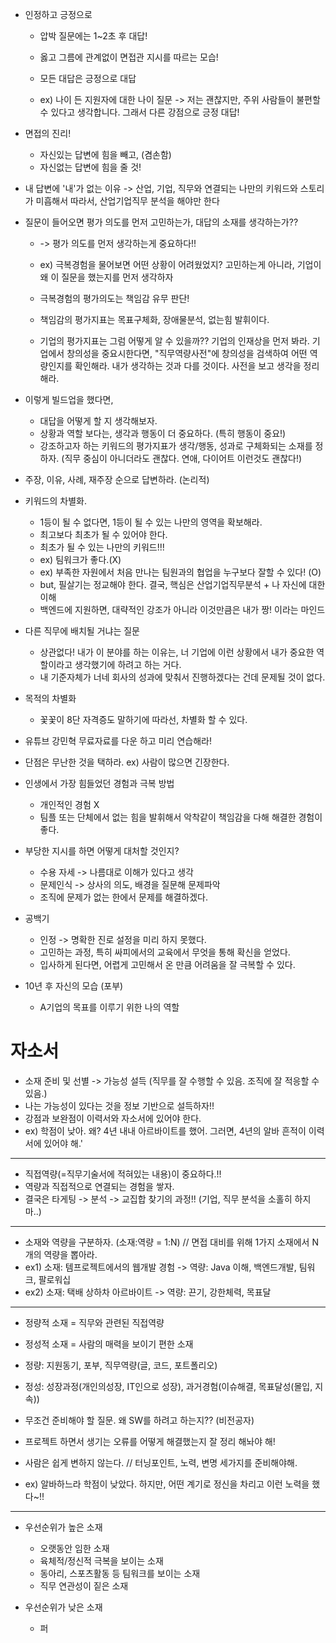 * 인정하고 긍정으로
  * 압박 질문에는 1~2초 후 대답!
  * 옳고 그름에 관계없이 면접관 지시를 따르는 모습!
  * 모든 대답은 긍정으로 대답

  * ex)
    나이 든 지원자에 대한 나이 질문
    -> 저는 괜찮지만, 주위 사람들이 불편할 수 있다고 생각합니다.
    그래서 다른 강점으로 긍정 대답!


* 면접의 진리!
  * 자신있는 답변에 힘을 빼고, (겸손함) 
  * 자신없는 답변에 힘을 줄 것!


* 내 답변에 '내'가 없는 이유
-> 산업, 기업, 직무와 연결되는 나만의 키워드와 스토리가 미흡해서
따라서, 산업기업직무 분석을 해야만 한다


* 질문이 들어오면 평가 의도를 먼저 고민하는가, 대답의 소재를 생각하는가??
  * -> 평가 의도를 먼저 생각하는게 중요하다!!

  * ex) 극복경험을 물어보면 어떤 상황이 어려웠었지? 고민하는게 아니라,
    기업이 왜 이 질문을 했는지를 먼저 생각하자

  * 극복경험의 평가의도는 책임감 유무 판단!
  * 책임감의 평가지표는 목표구체화, 장애물분석, 없는힘 발휘이다.

  * 기업의 평가지표는 그럼 어떻게 알 수 있을까??
    기업의 인재상을 먼저 봐라. 
    기업에서 창의성을 중요시한다면, "직무역량사전"에
    창의성을 검색하여 어떤 역량인지를 확인해라.
    내가 생각하는 것과 다를 것이다. 사전을 보고 생각을 정리해라.


* 이렇게 빌드업을 했다면, 
  * 대답을 어떻게 할 지 생각해보자.
  * 상황과 역할 보다는, 생각과 행동이 더 중요하다. (특히 행동이 중요!)
  * 강조하고자 하는 키워드의 평가지표가 생각/행동, 성과로 구체화되는 소재를 정하자. (직무 중심이 아니더라도 괜찮다. 연애, 다이어트 이런것도 괜찮다!)

* 주장, 이유, 사례, 재주장 순으로 답변하라. (논리적)

* 키워드의 차별화.
  * 1등이 될 수 없다면, 1등이 될 수 있는 나만의 영역을 확보해라.
  * 최고보다 최초가 될 수 있어야 한다.
  * 최초가 될 수 있는 나만의 키워드!!!
  * ex) 팀워크가 좋다.(X)
  * ex) 부족한 자원에서 처음 만나는 팀원과의 협업을 누구보다 잘할 수 있다! (O)
  * but, 필살기는 정교해야 한다. 결국, 핵심은 산업기업직무분석 + 나 자신에 대한 이해
  * 백엔드에 지원하면, 대략적인 강조가 아니라 이것만큼은 내가 짱! 이라는 마인드

* 다른 직무에 배치될 거냐는 질문
  * 상관없다! 내가 이 분야를 하는 이유는, 너 기업에 이런 상황에서 내가 중요한 역할이라고 생각했기에 하려고 하는 거다.
  * 내 기준자체가 너네 회사의 성과에 맞춰서 진행하겠다는 건데 문제될 것이 없다.
 
* 목적의 차별화
  * 꽃꽃이 8단 자격증도 말하기에 따라선, 차별화 할 수 있다.
 
* 유튜브 강민혁 무료자료를 다운 하고 미리 연습해라!

* 단점은 무난한 것을 택하라. ex) 사람이 많으면 긴장한다.

* 인생에서 가장 힘들었던 경험과 극복 방법
  * 개인적인 경험 X
  * 팀플 또는 단체에서 없는 힘을 발휘해서 악착같이 책임감을 다해 해결한 경험이 좋다.

* 부당한 지시를 하면 어떻게 대처할 것인지?
  * 수용 자세 -> 나름대로 이해가 있다고 생각
  * 문제인식 -> 상사의 의도, 배경을 질문해 문제파악
  * 조직에 문제가 없는 한에서 문제를 해결하겠다.

* 공백기
  * 인정 -> 명확한 진로 설정을 미리 하지 못했다.
  * 고민하는 과정, 특히 싸피에서의 교육에서 무엇을 통해 확신을 얻었다.
  * 입사하게 된다면, 어렵게 고민해서 온 만큼 어려움을 잘 극복할 수 있다.

* 10년 후 자신의 모습 (포부)
  * A기업의 목표를 이루기 위한 나의 역할
 

# 자소서

* 소재 준비 및 선별 -> 가능성 설득 (직무를 잘 수행할 수 있음. 조직에 잘 적응할 수 있음.)
* 나는 가능성이 있다는 것을 정보 기반으로 설득하자!!
* 강점과 보완점이 이력서와 자소서에 있어야 한다.
* ex) 학점이 낮아. 왜? 4년 내내 아르바이트를 했어. 그러면, 4년의 알바 흔적이 이력서에 있어야 해.'
---
* 직접역량(=직무기술서에 적혀있는 내용)이 중요하다.!!
* 역량과 직접적으로 연결되는 경험을 쌓자.
* 결국은 타게팅 -> 분석 -> 교집합 찾기의 과정!! (기업, 직무 분석을 소홀히 하지마..)
---
* 소재와 역량을 구분하자. (소재:역량 = 1:N) // 면접 대비를 위해 1가지 소재에서 N개의 역량을 뽑아라.
* ex1) 소재: 템프로젝트에서의 웹개발 경험 -> 역량: Java 이해, 백엔드개발, 팀워크, 팔로워십
* ex2) 소재: 택배 상하차 아르바이트 -> 역량: 끈기, 강한체력, 목표달
---

* 정량적 소재 = 직무와 관련된 직접역량
* 정성적 소재 = 사람의 매력을 보이기 편한 소재

* 정량: 지원동기, 포부, 직무역량(글, 코드, 포트폴리오)
* 정성: 성장과정(개인의성장, IT인으로 성장), 과거경험(이슈해결, 목표달성(몰입, 지속))

* 무조건 준비해야 할 질문. 왜 SW를 하려고 하는지?? (비전공자)
* 프로젝트 하면서 생기는 오류를 어떻게 해결했는지 잘 정리 해놔야 해!
* 사람은 쉽게 변하지 않는다. // 터닝포인트, 노력, 변명 세가지를 준비해야해.
* ex) 알바하느라 학점이 낮았다. 하지만, 어떤 계기로 정신을 차리고 이런 노력을 했다~!!
---
* 우선순위가 높은 소재
  * 오랫동안 임한 소재
  * 육체적/정신적 극복을 보이는 소재
  * 동아리, 스포츠활동 등 팀워크를 보이는 소재
  * 직무 연관성이 짙은 소재
    
* 우선순위가 낮은 소재
  * 퍼
  
